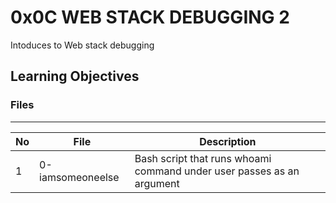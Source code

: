 # 0x0C WEB STACK DEBUGGING 2

Intoduces to Web stack debugging

## Learning Objectives

### Files

---
No | File | Description
---|---|---
1 | 0-iamsomeoneelse | Bash script that runs whoami command under user passes as an argument